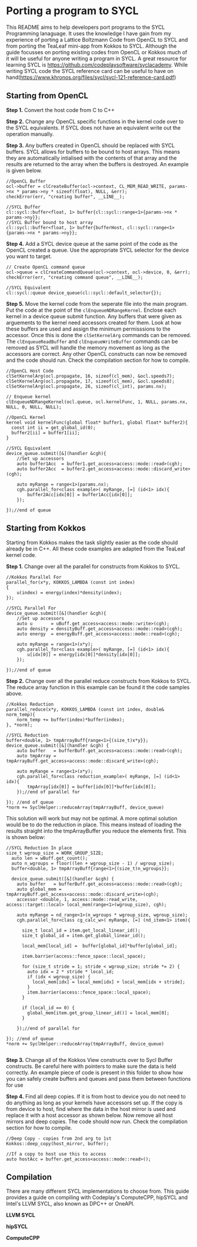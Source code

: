 # Porting a program to SYCL

This README aims to help developers port programs to the SYCL Programming lanaguage. It uses the knowledge I have gain from my experience of porting a Lattice Boltzmann Code from OpenCL to SYCL and from porting the TeaLeaf mini-app from Kokkos to SYCL. Although the guide focusses on porting existing codes from OpenCL or Kokkos much of it will be useful for anyone writing a program in SYCL. A great resource for learning SYCL is https://github.com/codeplaysoftware/syclacademy. While writing SYCL code the SYCL reference card can be useful to have on hand(https://www.khronos.org/files/sycl/sycl-121-reference-card.pdf)

## Starting from OpenCL
**Step 1.** Convert the host code from C to C++

**Step 2.** Change any OpenCL specific functions in the kernel code over to the SYCL equivalents. If SYCL does not have an equivalent write out the operation manually.

**Step 3.** Any buffers created in OpenCL should be replaced with SYCL buffers. SYCL allows for buffers to be bound to host arrays. This means they are automatically intialised with the contents of that array and the results are returned to the array when the buffers is destroyed. An example is given below.
```
//OpenCL Buffer
ocl->buffer = clCreateBuffer(ocl->context, CL_MEM_READ_WRITE, params->nx * params->ny * sizeof(float), NULL, &err);
checkError(err, "creating buffer", __LINE__);

//SYCL Buffer
cl::sycl::buffer<float, 1> buffer{cl::sycl::range<1>{params->nx * params->ny}};
//SYCL Buffer bound to host array
cl::sycl::buffer<float, 1> buffer{bufferHost, cl::sycl::range<1>{params->nx * params->ny}};
```

**Step 4.** Add a SYCL device queue at the same point of the code as the OpenCL created a queue. Use the appropriate SYCL selector for the device you want to target.
```
// Create OpenCL command queue
ocl->queue = clCreateCommandQueue(ocl->context, ocl->device, 0, &err);
checkError(err, "creating command queue", __LINE__);

//SYCL Equivalent
cl::sycl::queue device_queue(cl::sycl::default_selector{});
```

**Step 5.** Move the kernel code from the seperate file into the main program. Put the code at the point of the `clEnqueueNDRangeKernel`. Enclose each kernel in a device queue submit function. Any buffers that were given as arguements to the kernel need accessors created for them. Look at how these buffers are used and assign the minimum permisssions to the accessor. Once this is done the `clSetKernelArg` commands can be removed. The `clEnqueueReadBuffer` and `clEnqueueWriteBuffer` commands can be removed as SYCL will handle the memory movement as long as the accessors are correct. Any other OpenCL constructs can now be removed and the code should run. Check the compilation section for how to compile.

```
//OpenCL Host Code
clSetKernelArg(ocl.propagate, 16, sizeof(cl_mem), &ocl.speeds7);
clSetKernelArg(ocl.propagate, 17, sizeof(cl_mem), &ocl.speeds8);
clSetKernelArg(ocl.propagate, 26, sizeof(cl_int), params.nx);

// Enqueue kernel
clEnqueueNDRangeKernel(ocl.queue, ocl.kernelFunc, 1, NULL, params.nx, NULL, 0, NULL, NULL);
                                   
//OpenCL Kernel
kernel void kernelFunc(global float* buffer1, global float* buffer2){
  const int ii = get_global_id(0);
  buffer2[ii] = buffer1[ii];
}

//SYCL Equivalent
device_queue.submit([&](handler &cgh){
    //Set up accessors
    auto buffer1Acc  = buffer1.get_access<access::mode::read>(cgh);
    auto buffer2Acc  = buffer2.get_access<access::mode::discard_write>(cgh);
    
    auto myRange = range<1>(params.nx);
    cgh.parallel_for<class example>( myRange, [=] (id<1> idx){
        buffer2Acc[idx[0]] = buffer1Acc[idx[0]];
    });
    
});//end of queue
```


## Starting from Kokkos
Starting from Kokkos makes the task slightly easier as the code should already be in C++. All these code examples are adapted from the TeaLeaf kernel code.

**Step 1.** Change over all the parallel for constructs from Kokkos to SYCL.
```
//Kokkos Parallel For
parallel_for(x*y, KOKKOS_LAMBDA (const int index)
{
    u(index) = energy(index)*density(index);
});

//SYCL Parallel For    
device_queue.submit([&](handler &cgh){
    //Set up accessors
    auto u       = uBuff.get_access<access::mode::write>(cgh);
    auto density = densityBuff.get_access<access::mode::read>(cgh);
    auto energy  = energyBuff.get_access<access::mode::read>(cgh);
    
    auto myRange = range<1>(x*y);
    cgh.parallel_for<class example>( myRange, [=] (id<1> idx){
        u[idx[0]] = energy[idx[0]]*density[idx[0]];
    });
    
});//end of queue
```

**Step 2.** Change over all the parallel reduce constructs from Kokkos to SYCL. The reduce array function in this example can be found it the code samples above. 

```
//Kokkos Reduction
parallel_reduce(x*y, KOKKOS_LAMBDA (const int index, double& norm_temp){
    norm_temp += buffer(index)*buffer(index);
}, *norm);

//SYCL Reduction
buffer<double, 1> tmpArrayBuff{range<1>{(size_t)x*y}};
device_queue.submit([&](handler &cgh) {
    auto buffer   = bufferBuff.get_access<access::mode::read>(cgh);
    auto tmpArray = tmpArrayBuff.get_access<access::mode::discard_write>(cgh);

    auto myRange = range<1>(x*y);
    cgh.parallel_for<class reduction_example>( myRange, [=] (id<1> idx){
        tmpArray[idx[0]] = buffer[idx[0]]*buffer[idx[0]];
    });//end of parallel for
    
}); //end of queue
*norm += SyclHelper::reduceArray(tmpArrayBuff, device_queue)

```
This solution will work but may not be optimal. A more optimal solution would be to do the reduction in place. This means instead of loading the results straight into the tmpArrayBuffer you reduce the elements first. This is shown below:

```
//SYCL Reduction In place
size_t wgroup_size = WORK_GROUP_SIZE;
  auto len = wBuff.get_count();
  auto n_wgroups = floor((len + wgroup_size - 1) / wgroup_size);
  buffer<double, 1> tmpArrayBuff{range<1>{(size_t)n_wgroups}};

  device_queue.submit([&](handler &cgh) {
    auto buffer   = bufferBuff.get_access<access::mode::read>(cgh);
    auto global_mem = tmpArrayBuff.get_access<access::mode::discard_write>(cgh);
    accessor <double, 1, access::mode::read_write, access::target::local> local_mem(range<1>(wgroup_size), cgh);

    auto myRange = nd_range<1>(n_wgroups * wgroup_size, wgroup_size);
    cgh.parallel_for<class cg_calc_w>( myRange, [=] (nd_item<1> item){

      size_t local_id = item.get_local_linear_id();
      size_t global_id = item.get_global_linear_id();
      
      local_mem[local_id] =  buffer[global_id]*buffer[global_id];

      item.barrier(access::fence_space::local_space);

      for (size_t stride = 1; stride < wgroup_size; stride *= 2) {
        auto idx = 2 * stride * local_id;
        if (idx < wgroup_size) {
          local_mem[idx] = local_mem[idx] + local_mem[idx + stride];
        }
        item.barrier(access::fence_space::local_space);
      }

      if (local_id == 0) {
        global_mem[item.get_group_linear_id()] = local_mem[0];
      }

    });//end of parallel for
      
}); //end of queue
*norm += SyclHelper::reduceArray(tmpArrayBuff, device_queue)
    
```

**Step 3.** Change all of the Kokkos View constructs over to Sycl Buffer constructs. Be careful here with pointers to make sure the data is held correctly. An example piece of code is present in this folder to show how you can safely create buffers and queues and pass them between functions for use

**Step 4.** Find all deep copies. If it is from host to device you do not need to do anything as long as your kernels have accessors set up. If the copy is from device to host, find where the data in the host mirror is used and replace it with a host accessor as shown below. Now remove all host mirrors and deep copies. The code should now run. Check the compilation section for how to compile.
```
//Deep Copy - copies from 2nd arg to 1st
Kokkos::deep_copy(host_mirror, buffer);

//If a copy to host use this to access
auto hostAcc = buffer.get_access<access::mode::read>();
```

## Compilation
There are many different SYCL implementations to choose from. This guide provides a guide on compiling with Codeplay's ComputeCPP, hipSYCL and Intel's LLVM SYCL, also known as DPC++ or OneAPI.

**LLVM SYCL**

**hipSYCL**

**ComputeCPP**
